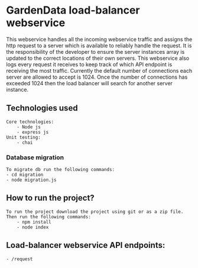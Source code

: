 # GardenData load-balancer webservice
This webservice handles all the incoming webservice traffic and assigns the http request to a server which is available to reliably handle the request. It is the responsibility of the developer to ensure the server instances array is updated to the correct locations of their own servers. This webservice also logs every request it receives to keep track of which API endpoint is receiving the most traffic. Currently the default number of connections each server are allowed to accept is 1024. Once the number of connections has exceeded 1024 then the load balancer will search for another server instance.

## Technologies used
    Core technologies:
        - Node js
        - express js
    Unit testing:
        - chai

### Database migration
    To migrate db run the following commands:
    - cd migration
    - node migration.js

## How to run the project?
    To run the project download the project using git or as a zip file.  
    Then run the following commands:
        - npm install
        - node index

## Load-balancer webservice API endpoints:
    - /request
